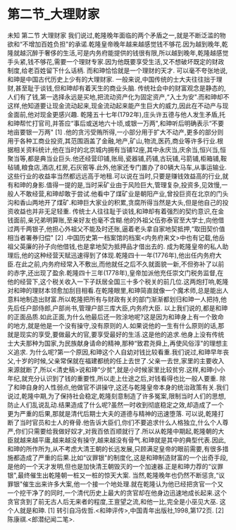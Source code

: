 # 第二节_大理财家

未知
第二节
大理财家
我们说过,乾隆晚年面临的两个矛盾之一,就是不断泛滥的物欲和“不增加百姓负担"的承诺.乾隆皇帝晚年越来越感觉钱不够花.因为越到晚年,乾隆就越沉醉于奢侈的生活,可是内务府能提供的钱很有限,所以越到晚年,乾隆越感觉手头紧,钱不够花,需要一个理财专家.因为他既要享受生活,又不想破坏既定的财政制度,给老百姓留下什么话柄.
而和珅恰恰就是一个理财的天才.
可以毫不夸张地说,和珅是中国古代历史上少有的大理财家.
一般来说,中国传统的士大夫往往拙于理财,甚至耻于谈钱,但和珅却有着天生的商业头脑.
传统社会中的财富观念是静态的,人们有了钱,第一选择永远是买地,把流动资产化为固定资产,“入土为安".而和珅却不这样,他知道要让现金流动起来,现金流动起来能产生巨大的威力,因此在不动产与现金面前,他对现金更感兴趣.
乾隆五十七年(1792年),庄头许五德与他人发生矛盾,托和珅帮忙打官司,并答应“事后或送地六十顷,或银一万两",和珅听后明确表示“不要地亩要银一万两"
[1]
.他的贪污受贿所得,一小部分用于扩大不动产,更多的部分则用于各种工商业投资,其范围涵盖了金融,地产,矿山,物流,医药,商业等许多行业.根据相关资料统计,他在当时的北京城内拥有当铺12座,其中永庆当,庆余当,恒兴当,恒聚当等,都是典当业巨头.他还经营印铺,账局,瓷器铺,药铺,古玩铺,弓箭铺,柜箱铺,鞍毡铺,粮食店,酒店,杠房,石灰窑等.此外,他家还专门置办了80辆大马车,从事运输业.这些行业的收益率当然都远远高于地租.可以说在当时,只要是赚钱效益高的行业,就有和珅的身影.值得一提的是,当时采矿业由于风险巨大,管理复杂,投资多,见效慢,一般人不敢经营,和珅却敢于尝试.他看中了煤矿业是朝阳产业,曾投巨资在北京的门头沟和香山两地开了煤矿.和珅巨大家业的积累,贪腐所得当然是大头,但是他自己的投资收益也并非无足轻重.
传统士人往往耻于谈钱,和珅却有着强烈的契约意识,在金钱面前,亲兄弟明算账,至亲好友也毫不含糊.他的外祖父伍弥泰官至大学士,向他借过两千两银子,他担心外祖父不能及时还账,逼着老头拿自家地契抵押,“取田契价值相当者署券归偿"
[2]
.中国历史第一档案馆的档案<内务府来文>中也有记载,他岳祖父英廉的孙子向他借钱,也是拿地契为抵押品才借出去的.
成为乾隆皇帝的私人助理后,他的这种经营天赋迅速得到了体现.乾隆四十一年(1776年),他出任内务府大臣.在此之前,内务府经常入不敷出,而他就任之后不久就面貌一新,不但弥补了以前的赤字,还出现了盈余.乾隆四十三年(1778年),皇帝加派他充任崇文门税务监督,在他的经营下,这个税关收入一下子跃居全国三十多个税关的前几位.这两炮打响,乾隆对和珅的理财本领愈加刮目相看.在乾隆眼里,和珅简直就像一个魔术师,总是能出人意料地制造出财富.所以乾隆把所有与财政有关的部门渐渐都划归和珅一人把持,他先后任户部侍郎,户部尚书,管理户部三库大臣,内务府大臣.
以上我们说的,都是和珅的正面品质.如此正面,为什么他最后还一败涂地呢?这是因为和珅身上有一个致命的地方,就是他是一个没有操守,没有原则的人.如果说他的一生有什么原则的话,那就是现实的享受,要做最大的官,要享受最好的生活.这是他的追求.他身上没有传统士大夫那种为国家,为民族献身请命的精神,那种“致君尧舜上,再使风俗淳"的理想主义追求.
为什么呢?第一个原因,和珅这个人自幼对钱比较看重.我们说过,和珅早年丧父,十岁的时候,父亲常保就在福建都统的任上去世了.父亲一去世,家里的主要收入来源就断了,所以<清史稿>说和珅“少贫",就是小时候家里比较贫穷.这样,和珅小小年纪,就充分认识到了钱的重要性,所以走上仕途之后,对钱看得也比一般人要重.
除了和珅自身的人性弱点,他做官不讲操守,这还与乾隆皇帝本身的统治政策有关.我们说过,乾隆中期,为了保持社会稳定,乾隆刻意制造了许多冤案,限制当时人们的思想,防止人们乱说乱动.结果造成了什么呢?虽然一时收到彻底稳定之效,却造成了一个更为严重的后果,那就是清代后期士大夫的道德与精神的迅速堕落.
可以说,乾隆打断了当时官员和士人的脊骨.他告诉大臣们,你们不要追求什么人格独立,什么个人尊严,你们只需要给我做好奴才,对我百依百顺就行了.所以从乾隆中期起,乾隆朝的大臣就越来越平庸,越来越没有操守,越来越没有骨气.和珅就是其中的典型代表.因此,和珅的所作所为,从不考虑大清王朝的长远发展,只顾满足皇帝的眼前需要,有很多措施都造成了严重的后果.比如“议罪银"的制度化,这是和珅制造财富的一个出奇手段,是他的一个天才发明,但也是加快清王朝毁灭的一个加速器.正是和珅力荐的“议罪银",最终催生出乾隆朝一桩又一桩的惊天大案.
当然,乾隆晚年也仍然不断惩贪,“议罪银"催生出来许多大案,他一个接一个地处理.就在乾隆认为他已经把贪官一个又一个挖干净了的同时,一个清代历史上最大的贪官却在他身边迅速地成长起来.这个贪官贪到了前无古人后无来者的程度,王亶望之流,和他一比,完全是小巫见大巫.
这个人就是和珅.
[1]
转引自冯佐哲.<和珅评传>,中国青年出版社,1998,第172页.
[2]
陈康祺.<郎潜纪闻二笔>.